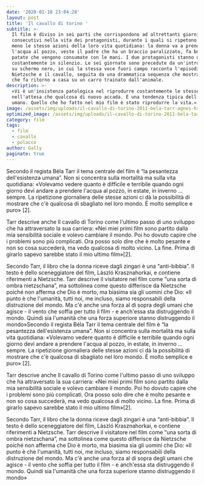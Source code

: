 ```yaml
---
date: '2020-01-10 23:04:28'
layout: post
title: 'Il cavallo di torino '
subtitle: >-
  Il film è diviso in sei parti che corrispondono ad altrettanti giorni
  consecutivi nella vita dei protagonisti, durante i quali si ripetono più o
  meno le stesse azioni della loro vita quotidiana: la donna va a prendere
  l'acqua al pozzo, veste il padre che ha un braccio paralizzato, fa bollire le
  patate che vengono consumate con le mani. I due protagonisti stanno quasi
  costantemente in silenzio. Le sei giornate sono precedute da un'introduzione,
  su schermo nero, in cui la stessa voce fuori campo racconta l'episodio di
  Nietzsche e il cavallo, seguita da una drammatica sequenza che mostra l'uomo
  che fa ritorno a casa su un carro trainato dall'animale.
description: >-
  «Vi è un'insistenza patologica nel riprodurre costantemente le stesse azioni
  nell'attesa che qualcosa di nuovo accada. È una tendenza tipica dell'essere
  umano. Quello che ho fatto nel mio film è stato riprodurre la vita.»
image: /assets/img/uploads/il-cavallo-di-torino-2011-bela-tarr-agnes-hranitzky-08.jpg
optimized_image: /assets/img/uploads/il-cavallo-di-torino-2011-bela-tarr-agnes-hranitzky-08.jpg
category: film
tags:
  - film
  - cavallo
  - polacco
author: Gally
paginate: true
---
```

Secondo il regista Béla Tarr il tema centrale del film è “la pesantezza dell'esistenza umana”. Non si concentra sulla mortalità ma sulla vita quotidiana: «Volevamo vedere quanto è difficile e terribile quando ogni giorno devi andare a prendere l'acqua al pozzo, in estate, in inverno … sempre. La ripetizione giornaliera delle stesse azioni ci dà la possibilità di mostrare che c'è qualcosa di sbagliato nel loro mondo. È molto semplice e puro» [2].

Tarr descrive anche Il cavallo di Torino come l'ultimo passo di uno sviluppo che ha attraversato la sua carriera: «Nei miei primi film sono partito dalla mia sensibilità sociale e volevo cambiare il mondo. Poi ho dovuto capire che i problemi sono più complicati. Ora posso solo dire che è molto pesante e non so cosa succederà, ma vedo qualcosa di molto vicino. La fine. Prima di girarlo sapevo sarebbe stato il mio ultimo film»[2].

Secondo Tarr, il libro che la donna riceve dagli zingari è una “anti-bibbia”. Il testo è dello sceneggiatore del film, László Krasznahorkai, e contiene riferimenti a Nietzsche. Tarr descrive il visitatore nel film come “una sorta di ombra nietzschana”, ma sottolinea come questo differisce da Nietzsche poiché non afferma che Dio è morto, ma biasima sia gli uomini che Dio: «Il punto è che l'umanità, tutti noi, me incluso, siamo responsabili della distruzione del mondo. Ma c'è anche una forza al di sopra degli umani che agisce - il vento che soffia per tutto il film - e anch'essa sta distruggendo il mondo. Quindi sia l'umanità che una forza superiore stanno distruggendo il mondo»Secondo il regista Béla Tarr il tema centrale del film è “la pesantezza dell'esistenza umana”. Non si concentra sulla mortalità ma sulla vita quotidiana: «Volevamo vedere quanto è difficile e terribile quando ogni giorno devi andare a prendere l'acqua al pozzo, in estate, in inverno … sempre. La ripetizione giornaliera delle stesse azioni ci dà la possibilità di mostrare che c'è qualcosa di sbagliato nel loro mondo. È molto semplice e puro» [2].

Tarr descrive anche Il cavallo di Torino come l'ultimo passo di uno sviluppo che ha attraversato la sua carriera: «Nei miei primi film sono partito dalla mia sensibilità sociale e volevo cambiare il mondo. Poi ho dovuto capire che i problemi sono più complicati. Ora posso solo dire che è molto pesante e non so cosa succederà, ma vedo qualcosa di molto vicino. La fine. Prima di girarlo sapevo sarebbe stato il mio ultimo film»[2].

Secondo Tarr, il libro che la donna riceve dagli zingari è una “anti-bibbia”. Il testo è dello sceneggiatore del film, László Krasznahorkai, e contiene riferimenti a Nietzsche. Tarr descrive il visitatore nel film come “una sorta di ombra nietzschana”, ma sottolinea come questo differisce da Nietzsche poiché non afferma che Dio è morto, ma biasima sia gli uomini che Dio: «Il punto è che l'umanità, tutti noi, me incluso, siamo responsabili della distruzione del mondo. Ma c'è anche una forza al di sopra degli umani che agisce - il vento che soffia per tutto il film - e anch'essa sta distruggendo il mondo. Quindi sia l'umanità che una forza superiore stanno distruggendo il mondo»
